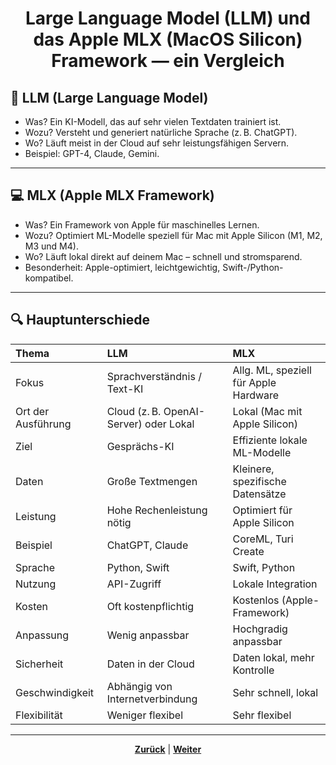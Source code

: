 # <p align="center">Large Language Model (LLM) und das Apple MLX (MacOS Silicon) Framework — ein Vergleich</p>

## 🧠 LLM (Large Language Model)

- Was? Ein KI-Modell, das auf sehr vielen Textdaten trainiert ist.
- Wozu? Versteht und generiert natürliche Sprache (z. B. ChatGPT).
- Wo? Läuft meist in der Cloud auf sehr leistungsfähigen Servern.
- Beispiel: GPT-4, Claude, Gemini.

---

## 💻 MLX (Apple MLX Framework)

- Was? Ein Framework von Apple für maschinelles Lernen.
- Wozu? Optimiert ML-Modelle speziell für Mac mit Apple Silicon (M1, M2, M3 und M4).
- Wo? Läuft lokal direkt auf deinem Mac – schnell und stromsparend.
- Besonderheit: Apple-optimiert, leichtgewichtig, Swift-/Python-kompatibel.

---

## 🔍 Hauptunterschiede

| Thema | LLM |MLX |
| :--- | :--- | :--- |
|Fokus | Sprachverständnis / Text-KI | Allg. ML, speziell für Apple Hardware |
| Ort der  Ausführung | Cloud (z. B. OpenAI-Server) oder Lokal | Lokal (Mac mit Apple Silicon) |
| Ziel | Gesprächs-KI | Effiziente lokale ML-Modelle |
| Daten | Große Textmengen | Kleinere, spezifische Datensätze |
| Leistung | Hohe Rechenleistung nötig | Optimiert für Apple Silicon |
| Beispiel | ChatGPT, Claude | CoreML, Turi Create |
| Sprache | Python, Swift | Swift, Python |
| Nutzung | API-Zugriff | Lokale Integration |
| Kosten | Oft kostenpflichtig | Kostenlos (Apple-Framework) |
| Anpassung | Wenig anpassbar | Hochgradig anpassbar |
| Sicherheit | Daten in der Cloud | Daten lokal, mehr Kontrolle |
| Geschwindigkeit | Abhängig von Internetverbindung | Sehr schnell, lokal |
| Flexibilität | Weniger flexibel | Sehr flexibel |

---

<p align="center"><a href="/docs/04-tools/06-ki/01-leitfaden/README.md"><strong>Zurück</strong></a> | <a href="/docs/04-tools/06-ki/03-gemini/README.md"><strong>Weiter</strong></a></p>
